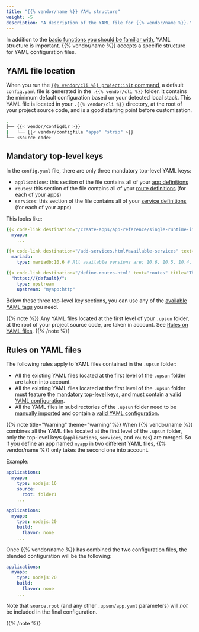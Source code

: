 ```yaml
---
title: "{{% vendor/name %}} YAML structure"
weight: -5
description: "A description of the YAML file for {{% vendor/name %}}."
---
```


In addition to the [basic functions you should be familiar with](./what-is-yaml.md), YAML structure is important.
{{% vendor/name %}} accepts a specific structure for YAML configuration files.

## YAML file location

When you run the [`{{% vendor/cli %}} project:init` command](/get-started/here/configure/_index.md), a default ``config.yaml`` file is generated in the `.{{% vendor/cli %}}` folder. It contains the minimum default configuration based on your detected local stack.
This YAML file is located in your ``.{{% vendor/cli %}}`` directory, at the root of your project source code, and is a good starting point before customization.

```bash
.
├── {{< vendor/configdir >}}
|   └── {{< vendor/configfile "apps" "strip" >}}
└── <source code>
```
## Mandatory top-level keys
In the ``config.yaml`` file, there are only three mandatory top-level YAML keys:
- ``applications``: this section of the file contains all of your [app definitions](/create-apps/app-reference/single-runtime-image)
- ``routes``: this section of the file contains all of your [route definitions](/define-routes) (for each of your apps)
- ``services``: this section of the file contains all of your [service definitions](/add-services) (for each of your apps)

This looks like:
```yaml {location="apps"}
{{< code-link destination="/create-apps/app-reference/single-runtime-image.html" text="applications" title="Complete list of all available properties" >}}:
  myapp:
    ...

{{< code-link destination="/add-services.html#available-services" text="services" title="Click to see the complete list of all available services" >}}:
  mariadb:
    type: mariadb:10.6 # All available versions are: 10.6, 10.5, 10.4, 10.3

{{< code-link destination="/define-routes.html" text="routes" title="The routes of the project. Each route describes how an incoming URL is going to be processed by {{% vendor/name %}} (Staging). Click for more information." >}}:
  "https://{default}/":
    type: upstream
    upstream: "myapp:http"
```

Below these three top-level key sections, you can use any of the [available YAML tags](./platform-yaml-tags.md) you need.

{{% note %}}
Any YAML files located at the first level of your ``.upsun`` folder, at the root of your project source code, are taken in account. See [Rules on YAML files](#rules-on-yaml-files).
{{% /note %}}

## Rules on YAML files
The following rules apply to YAML files contained in the ``.upsun`` folder:

- All the existing YAML files located at the first level of the ``.upsun`` folder are taken into account.
- All the existing YAML files located at the first level of the ``.upsun`` folder must feature the [mandatory top-level keys](#mandatory-top-level-keys), and must contain a [valid YAML configuration](/create-apps/app-reference/single-runtime-image.md).
- All the YAML files in subdirectories of the ``.upsun`` folder need to be [manually imported](/learn/overview/yaml/platform-yaml-tags.md#include) and contain a [valid YAML configuration](/create-apps/app-reference/single-runtime-image.md).

{{% note title="Warning" theme="warning"%}}
When {{% vendor/name %}} combines all the YAML files located at the first level of the ``.upsun`` folder, only the top-level keys (`applications`, `services`, and `routes`) are merged. So if you define an app named ``myapp`` in two different YAML files, {{% vendor/name %}} only takes the second one into account.

Example:
```yaml {location=".upsun/app.yaml"}
applications:
  myapp:
    type: nodejs:16
    source:
      root: folder1
    ...
```

```yaml {location=".upsun/app-bis.yaml"}
applications:
  myapp:
    type: nodejs:20
    build:
      flavor: none
    ...
```

Once {{% vendor/name %}} has combined the two configuration files,
the blended configuration will be the following:
```yaml {location="YAML config result"}
applications:
  myapp:
    type: nodejs:20
    build:
      flavor: none
    ...
```

Note that ``source.root`` (and any other `.upsun/app.yaml` parameters) will *not* be included in the final configuration.

{{% /note %}}
